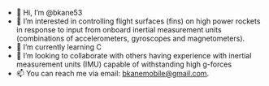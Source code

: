 - 👋 Hi, I’m @bkane53
- 👀 I’m interested in controlling flight surfaces (fins) on high power rockets in response to input from onboard inertial measurement units (combinations of accelerometers, gyroscopes and magnetometers).
- 🌱 I’m currently learning C
- 💞️ I’m looking to collaborate with others having experience with inertial measurement units (IMU) capable of withstanding high g-forces
- 📫 You can reach me via email:  bkanemobile@gmail.com.

<!---
bkane53/bkane53 is a ✨ special ✨ repository because its `README.md` (this file) appears on your GitHub profile.
You can click the Preview link to take a look at your changes.
--->
